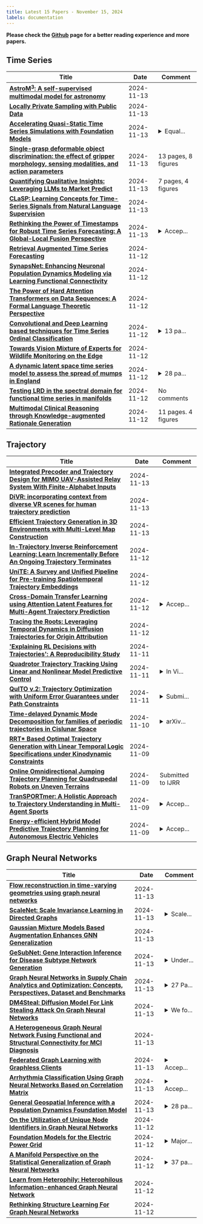 ```yaml
---
title: Latest 15 Papers - November 15, 2024
labels: documentation
---
```

**Please check the [Github](https://github.com/zezhishao/MTS_Daily_ArXiv) page for a better reading experience and more papers.**

## Time Series
| **Title** | **Date** | **Comment** |
| --- | --- | --- |
| **[AstroM$^3$: A self-supervised multimodal model for astronomy](http://arxiv.org/abs/2411.08842v1)** | 2024-11-13 |  |
| **[Locally Private Sampling with Public Data](http://arxiv.org/abs/2411.08791v1)** | 2024-11-13 |  |
| **[Accelerating Quasi-Static Time Series Simulations with Foundation Models](http://arxiv.org/abs/2411.08652v1)** | 2024-11-13 | <details><summary>Equal...</summary><p>Equal contributors: A.P. and F.M.; Lead contact: A.P</p></details> |
| **[Single-grasp deformable object discrimination: the effect of gripper morphology, sensing modalities, and action parameters](http://arxiv.org/abs/2204.06343v3)** | 2024-11-13 | 13 pages, 8 figures |
| **[Quantifying Qualitative Insights: Leveraging LLMs to Market Predict](http://arxiv.org/abs/2411.08404v1)** | 2024-11-13 | 7 pages, 4 figures |
| **[CLaSP: Learning Concepts for Time-Series Signals from Natural Language Supervision](http://arxiv.org/abs/2411.08397v1)** | 2024-11-13 |  |
| **[Rethinking the Power of Timestamps for Robust Time Series Forecasting: A Global-Local Fusion Perspective](http://arxiv.org/abs/2409.18696v2)** | 2024-11-13 | <details><summary>Accep...</summary><p>Accepted by NeurIPS 2024</p></details> |
| **[Retrieval Augmented Time Series Forecasting](http://arxiv.org/abs/2411.08249v1)** | 2024-11-12 |  |
| **[SynapsNet: Enhancing Neuronal Population Dynamics Modeling via Learning Functional Connectivity](http://arxiv.org/abs/2411.08221v1)** | 2024-11-12 |  |
| **[The Power of Hard Attention Transformers on Data Sequences: A Formal Language Theoretic Perspective](http://arxiv.org/abs/2405.16166v2)** | 2024-11-12 |  |
| **[Convolutional and Deep Learning based techniques for Time Series Ordinal Classification](http://arxiv.org/abs/2306.10084v3)** | 2024-11-12 | <details><summary>13 pa...</summary><p>13 pages, 9 figures, 2 tables</p></details> |
| **[Towards Vision Mixture of Experts for Wildlife Monitoring on the Edge](http://arxiv.org/abs/2411.07834v1)** | 2024-11-12 |  |
| **[A dynamic latent space time series model to assess the spread of mumps in England](http://arxiv.org/abs/2411.07749v1)** | 2024-11-12 | <details><summary>28 pa...</summary><p>28 pages, 20 figures, 5 tables</p></details> |
| **[Testing LRD in the spectral domain for functional time series in manifolds](http://arxiv.org/abs/2411.07731v1)** | 2024-11-12 | No comments |
| **[Multimodal Clinical Reasoning through Knowledge-augmented Rationale Generation](http://arxiv.org/abs/2411.07611v1)** | 2024-11-12 | 11 pages. 4 figures |

## Trajectory
| **Title** | **Date** | **Comment** |
| --- | --- | --- |
| **[Integrated Precoder and Trajectory Design for MIMO UAV-Assisted Relay System With Finite-Alphabet Inputs](http://arxiv.org/abs/2411.08680v1)** | 2024-11-13 |  |
| **[DiVR: incorporating context from diverse VR scenes for human trajectory prediction](http://arxiv.org/abs/2411.08409v1)** | 2024-11-13 |  |
| **[Efficient Trajectory Generation in 3D Environments with Multi-Level Map Construction](http://arxiv.org/abs/2411.08323v1)** | 2024-11-13 |  |
| **[In-Trajectory Inverse Reinforcement Learning: Learn Incrementally Before An Ongoing Trajectory Terminates](http://arxiv.org/abs/2410.15612v2)** | 2024-11-12 |  |
| **[UniTE: A Survey and Unified Pipeline for Pre-training Spatiotemporal Trajectory Embeddings](http://arxiv.org/abs/2407.12550v2)** | 2024-11-12 |  |
| **[Cross-Domain Transfer Learning using Attention Latent Features for Multi-Agent Trajectory Prediction](http://arxiv.org/abs/2411.06087v2)** | 2024-11-12 | <details><summary>Accep...</summary><p>Accepted at the IEEE International Conference on Systems, Man, and Cybernetics 2024</p></details> |
| **[Tracing the Roots: Leveraging Temporal Dynamics in Diffusion Trajectories for Origin Attribution](http://arxiv.org/abs/2411.07449v1)** | 2024-11-12 |  |
| **['Explaining RL Decisions with Trajectories': A Reproducibility Study](http://arxiv.org/abs/2411.07200v1)** | 2024-11-11 |  |
| **[Quadrotor Trajectory Tracking Using Linear and Nonlinear Model Predictive Control](http://arxiv.org/abs/2411.06707v1)** | 2024-11-11 | <details><summary>In Vi...</summary><p>In Vietnamese language, in the 25th National Conference on Electronics, Communications and Information Technology (REV-ECIT 2022), Hanoi, Vietnam</p></details> |
| **[$\mathsf{QuITO}$ $\textsf{v.2}$: Trajectory Optimization with Uniform Error Guarantees under Path Constraints](http://arxiv.org/abs/2404.13681v3)** | 2024-11-11 | <details><summary>Submi...</summary><p>Submitted; 42 pages, comments are welcome</p></details> |
| **[Time-delayed Dynamic Mode Decomposition for families of periodic trajectories in Cislunar Space](http://arxiv.org/abs/2411.06511v1)** | 2024-11-10 | <details><summary>arXiv...</summary><p>arXiv admin note: text overlap with arXiv:2401.13784</p></details> |
| **[RRT* Based Optimal Trajectory Generation with Linear Temporal Logic Specifications under Kinodynamic Constraints](http://arxiv.org/abs/2411.06219v1)** | 2024-11-09 |  |
| **[Online Omnidirectional Jumping Trajectory Planning for Quadrupedal Robots on Uneven Terrains](http://arxiv.org/abs/2411.04494v2)** | 2024-11-09 | Submitted to IJRR |
| **[TranSPORTmer: A Holistic Approach to Trajectory Understanding in Multi-Agent Sports](http://arxiv.org/abs/2410.17785v2)** | 2024-11-09 | <details><summary>Accep...</summary><p>Accepted to ACCV 2024</p></details> |
| **[Energy-efficient Hybrid Model Predictive Trajectory Planning for Autonomous Electric Vehicles](http://arxiv.org/abs/2411.06111v1)** | 2024-11-09 | <details><summary>Accep...</summary><p>Accepted at the IEEE International Conference on Systems, Man, and Cybernetics (SMC) 2024</p></details> |

## Graph Neural Networks
| **Title** | **Date** | **Comment** |
| --- | --- | --- |
| **[Flow reconstruction in time-varying geometries using graph neural networks](http://arxiv.org/abs/2411.08764v1)** | 2024-11-13 |  |
| **[ScaleNet: Scale Invariance Learning in Directed Graphs](http://arxiv.org/abs/2411.08758v1)** | 2024-11-13 | <details><summary>Scale...</summary><p>Scale invariance in node classification is demonstrated and applied in graph transformation to develop ScaleNet, which achieves state-of-the-art performance on both homophilic and heterophilic directed graphs</p></details> |
| **[Gaussian Mixture Models Based Augmentation Enhances GNN Generalization](http://arxiv.org/abs/2411.08638v1)** | 2024-11-13 |  |
| **[GeSubNet: Gene Interaction Inference for Disease Subtype Network Generation](http://arxiv.org/abs/2410.13178v2)** | 2024-11-13 | <details><summary>Under...</summary><p>Under review as a conference paper at ICLR 2025</p></details> |
| **[Graph Neural Networks in Supply Chain Analytics and Optimization: Concepts, Perspectives, Dataset and Benchmarks](http://arxiv.org/abs/2411.08550v1)** | 2024-11-13 | <details><summary>27 Pa...</summary><p>27 Pages. Extended journal version of SupplyGraph (arXiv:2401.15299). In Review</p></details> |
| **[DM4Steal: Diffusion Model For Link Stealing Attack On Graph Neural Networks](http://arxiv.org/abs/2411.03364v2)** | 2024-11-13 | <details><summary>We fo...</summary><p>We found that there were critical problems in our paper, and we needed to redo the experiment, which was incomplete</p></details> |
| **[A Heterogeneous Graph Neural Network Fusing Functional and Structural Connectivity for MCI Diagnosis](http://arxiv.org/abs/2411.08424v1)** | 2024-11-13 |  |
| **[Federated Graph Learning with Graphless Clients](http://arxiv.org/abs/2411.08374v1)** | 2024-11-13 | <details><summary>Accep...</summary><p>Accepted by Transactions on Machine Learning Research (TMLR)</p></details> |
| **[Arrhythmia Classification Using Graph Neural Networks Based on Correlation Matrix](http://arxiv.org/abs/2410.10758v3)** | 2024-11-13 | <details><summary>Accep...</summary><p>Accepted for BIBM 2024 AIBH Workshop</p></details> |
| **[General Geospatial Inference with a Population Dynamics Foundation Model](http://arxiv.org/abs/2411.07207v2)** | 2024-11-13 | <details><summary>28 pa...</summary><p>28 pages, 16 figures, preprint; v2: updated github url</p></details> |
| **[On the Utilization of Unique Node Identifiers in Graph Neural Networks](http://arxiv.org/abs/2411.02271v2)** | 2024-11-12 |  |
| **[Foundation Models for the Electric Power Grid](http://arxiv.org/abs/2407.09434v2)** | 2024-11-12 | <details><summary>Major...</summary><p>Major equal contributors: H.F.H., T.B., B.G., L.S.A.M., A.P., A.V., J.W.; Significant equal contributors: J.B., A.B.M., S.C., I.F., B.H., R.J., K.K., V.M., F.M., M.D.M., O.R., H.S., L.X., E.S.Y., A.Z.; Other equal contributors: A.J.B., R.J.B., B.P.B., J.S., S.S; Lead contact: H.F.H</p></details> |
| **[A Manifold Perspective on the Statistical Generalization of Graph Neural Networks](http://arxiv.org/abs/2406.05225v5)** | 2024-11-12 | <details><summary>37 pa...</summary><p>37 pages,25 figures, 10 tables</p></details> |
| **[Learn from Heterophily: Heterophilous Information-enhanced Graph Neural Network](http://arxiv.org/abs/2403.17351v2)** | 2024-11-12 |  |
| **[Rethinking Structure Learning For Graph Neural Networks](http://arxiv.org/abs/2411.07672v1)** | 2024-11-12 |  |

